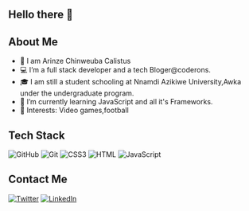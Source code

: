   ## Hello there 👋
  
  
  ## About Me 
  
- 👀 I am Arinze Chinweuba Calistus
- 💻 I’m a full stack developer and a tech Bloger@coderons.
- 🎓 I am still a student schooling at Nnamdi Azikiwe University,Awka under the undergraduate program.
- 🌱 I’m currently learning JavaScript and all it's Frameworks.
- 💞️ Interests: Video games,football

## Tech Stack 

![GitHub](https://img.shields.io/badge/GitHub-100000?style=for-the-badge&logo=github&logoColor=white)
![Git](https://img.shields.io/badge/git-%23F05033.svg?style=for-the-badge&logo=git&logoColor=white)
![CSS3](https://img.shields.io/badge/CSS3-1572B6?style=for-the-badge&logo=css3&logoColor=white)
![HTML](https://img.shields.io/badge/HTML5-E34F26?style=for-the-badge&logo=html5&logoColor=white)
![JavaScript](https://img.shields.io/badge/JavaScript-323330?style=for-the-badge&logo=javascript&logoColor=F7DF1E)


## Contact Me
[![Twitter](https://img.shields.io/badge/Twitter-1DA1F2?style=for-the-badge&logo=twitter&logoColor=white)](https://twitter.com/just_Arizon)
[![LinkedIn](https://img.shields.io/badge/LinkedIn-0077B5?style=for-the-badge&logo=linkedin&logoColor=white)](https://www.linkedin.com/in/arinze-chinweuba-calistus-b87186243/)



